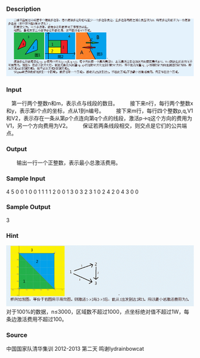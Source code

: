 
### Description
![](/JudgeOnline/upload/201212/11(5).jpg)
### Input
　第一行两个整数n和m，表示点与线段的数目。
　　接下来n行，每行两个整数x和y，表示第i个点的坐标，点从1到n编号。
　　接下来m行，每行四个整数p,q,V1和V2，表示存在一条从第p个点连向第q个点的线段，激活p->q这个方向的费用为V1，另一个方向费用为V2。
　　保证若两条线段相交，则交点是它们的公共端点。

### Output
　　输出一行一个正整数，表示最小总激活费用。

### Sample Input
4 5
0 0
1 0
0 1
1 1
1 2 0 0
1 3 0 3
2 3 1 0
2 4 2 0
4 3 0 0

### Sample Output
3
### Hint
![](/JudgeOnline/upload/201212/22(2).jpg)
　　对于100%的数据，n≤3000，区域数不超过1000，点坐标绝对值不超过1W，每条边激活费用不超过100。

### Source
中国国家队清华集训 2012-2013 第二天 鸣谢lydrainbowcat
